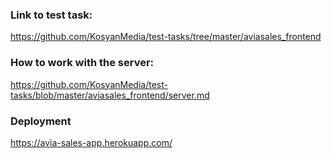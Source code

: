 ### Link to test task:
  https://github.com/KosyanMedia/test-tasks/tree/master/aviasales_frontend

### How to work with the server:
  https://github.com/KosyanMedia/test-tasks/blob/master/aviasales_frontend/server.md

### Deployment
  https://avia-sales-app.herokuapp.com/